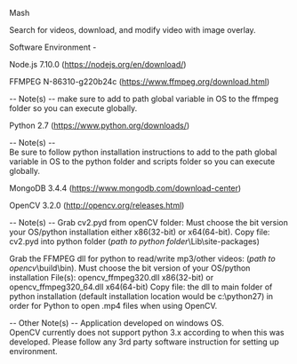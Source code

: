 Mash

Search for videos, download, and modify video with image overlay.

Software Environment -

Node.js 7.10.0 (https://nodejs.org/en/download/)

FFMPEG N-86310-g220b24c (https://www.ffmpeg.org/download.html)

-- Note(s) --
make sure to add to path global variable in OS to the ffmpeg folder so you can execute globally.

Python 2.7 (https://www.python.org/downloads/)

-- Note(s) --  
Be sure to follow python installation instructions to add to the path global variable in OS to the python folder and scripts folder so you can execute globally.

MongoDB 3.4.4 (https://www.mongodb.com/download-center)

OpenCV 3.2.0 (http://opencv.org/releases.html)

-- Note(s) --
Grab cv2.pyd from openCV folder:  Must choose the bit version your OS/python installation either x86(32-bit) or x64(64-bit).
Copy file: cv2.pyd into python folder (*path to python folder*\Lib\site-packages) 

Grab the FFMPEG dll for python to read/write mp3/other videos: (*path to opencv*\build\bin).  Must choose the bit version of your OS/python installation
File(s):
opencv_ffmpeg320.dll x86(32-bit) or opencv_ffmpeg320_64.dll x64(64-bit)
Copy file: the dll to main folder of python installation (default installation location would be c:\python27) in order for Python to open .mp4 files when using OpenCV.


-- Other Note(s) --
Application developed on windows OS.  
OpenCV currently does not support python 3.x according to when this was developed.
Please follow any 3rd party software instruction for setting up environment.
